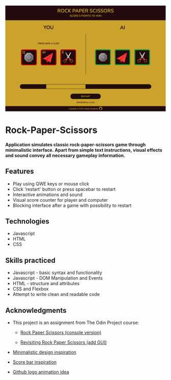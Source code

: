 ![alt text](./img/ui.png)

# Rock-Paper-Scissors

#### Application simulates classic rock-paper-scissors game through minimalistic interface. Apart from simple text instructions, visual effects and sound convey all necessary gameplay information.

## Features
* Play using QWE keys or mouse click
* Click 'restart' button or press spacebar to restart
* Interactive animations and sound
* Visual score counter for player and computer
* Blocking interface after a game with possibility to restart

## Technologies
* Javascript
* HTML
* CSS

## Skills practiced
* Javascript - basic syntax and functionality 
* Javascript - DOM Manipulation and Events
* HTML - structure and attributes
* CSS and Flexbox 
* Attempt to write clean and readable code

## Acknowledgments
* This project is an assignment from The Odin Project course:

  * [Rock Paper Scissors (console version)](https://www.theodinproject.com/lessons/foundations-rock-paper-scissors)

  * [Revisiting Rock Paper Scissors (add GUI)](https://www.theodinproject.com/lessons/foundations-revisiting-rock-paper-scissors)
  
* [Minimalistic design inspiration](https://jetza99.github.io/rock-paper-scissors/)
* [Score bar inspiration](https://tomsoerr.github.io/odin-rock-paper-scissors/)
* [Github logo animation idea](https://michalosman.github.io/rock-paper-scissors/)